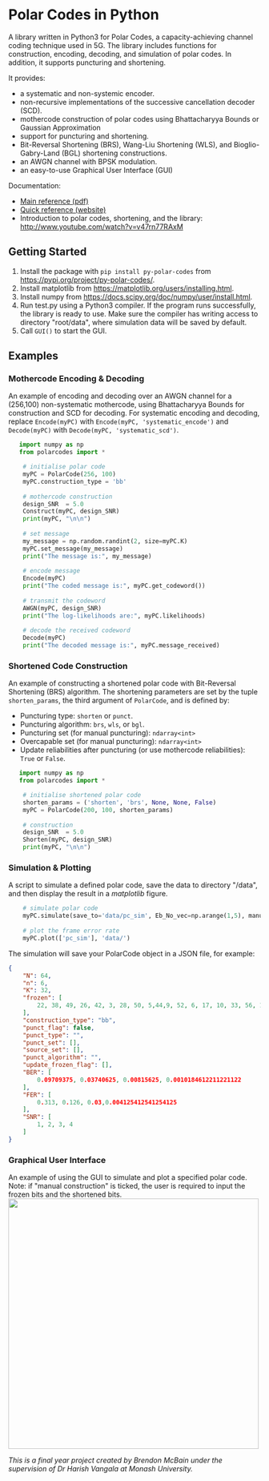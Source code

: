 # Polar Codes in Python

A library written in Python3 for Polar Codes, a capacity-achieving channel coding technique used in 5G. The library includes functions for construction, encoding, decoding, and simulation of polar codes. In addition, it supports puncturing and shortening.

It provides:
 - a systematic and non-systemic encoder.
 - non-recursive implementations of the successive cancellation decoder (SCD).
 - mothercode construction of polar codes using Bhattacharyya Bounds or Gaussian Approximation
 - support for puncturing and shortening.
 - Bit-Reversal Shortening (BRS), Wang-Liu Shortening (WLS), and Bioglio-Gabry-Land (BGL) shortening constructions.
 - an AWGN channel with BPSK modulation.
 - an easy-to-use Graphical User Interface (GUI)
 
Documentation:
 - [Main reference (pdf)](https://github.com/mcba1n/polar-codes/blob/master/main_reference_v1.0.pdf)
 - [Quick reference (website)](https://mcba1n.github.io/polar-codes-docs/)
 - Introduction to polar codes, shortening, and the library: http://www.youtube.com/watch?v=v47rn77RAxM
 
## Getting Started

1. Install the package with `pip install py-polar-codes` from https://pypi.org/project/py-polar-codes/.
2. Install matplotlib from https://matplotlib.org/users/installing.html.
3. Install numpy from https://docs.scipy.org/doc/numpy/user/install.html.
4. Run test.py using a Python3 compiler. If the program runs successfully, the library is ready to use. Make sure the compiler has writing access to directory "root/data", where simulation data will be saved by default.
5. Call `GUI()` to start the GUI.

## Examples
### Mothercode Encoding & Decoding
An example of encoding and decoding over an AWGN channel for a (256,100) non-systematic mothercode, using Bhattacharyya Bounds for construction and SCD for decoding.
For systematic encoding and decoding, replace `Encode(myPC)` with `Encode(myPC, 'systematic_encode')` and `Decode(myPC)` with `Decode(myPC, 'systematic_scd')`.

```python
   import numpy as np
   from polarcodes import *

    # initialise polar code
    myPC = PolarCode(256, 100)
    myPC.construction_type = 'bb'
    
    # mothercode construction
    design_SNR  = 5.0
    Construct(myPC, design_SNR)
    print(myPC, "\n\n")
    
    # set message
    my_message = np.random.randint(2, size=myPC.K)
    myPC.set_message(my_message)
    print("The message is:", my_message)
    
    # encode message
    Encode(myPC)
    print("The coded message is:", myPC.get_codeword())
    
    # transmit the codeword
    AWGN(myPC, design_SNR)
    print("The log-likelihoods are:", myPC.likelihoods)
    
    # decode the received codeword
    Decode(myPC)
    print("The decoded message is:", myPC.message_received)
```

### Shortened Code Construction
An example of constructing a shortened polar code with Bit-Reversal Shortening (BRS) algorithm.
The shortening parameters are set by the tuple `shorten_params`, the third argument of `PolarCode`, and is defined by:
- Puncturing type: `shorten` or `punct`.
- Puncturing algorithm: `brs`, `wls`, or `bgl`.
- Puncturing set (for manual puncturing): `ndarray<int>`
- Overcapable set (for manual puncturing): `ndarray<int>`
- Update reliabilities after puncturing (or use mothercode reliabilities): `True` or `False`.


```python
   import numpy as np
   from polarcodes import *

    # initialise shortened polar code
    shorten_params = ('shorten', 'brs', None, None, False)
    myPC = PolarCode(200, 100, shorten_params)
    
    # construction
    design_SNR  = 5.0
    Shorten(myPC, design_SNR)
    print(myPC, "\n\n")
```

### Simulation & Plotting
A script to simulate a defined polar code, save the data to directory "/data", and then display the result in a *matplotlib* figure.

```python
    # simulate polar code 
    myPC.simulate(save_to='data/pc_sim', Eb_No_vec=np.arange(1,5), manual_const_flag=True)
    
    # plot the frame error rate
    myPC.plot(['pc_sim'], 'data/')
```

The simulation will save your PolarCode object in a JSON file, for example:
```JSON
{
    "N": 64,
    "n": 6,
    "K": 32,
    "frozen": [
        22, 38, 49, 26, 42, 3, 28, 50, 5,44,9, 52, 6, 17, 10, 33, 56, 18, 12, 34, 20, 36, 1, 24, 40, 48, 2, 4, 8, 16, 32, 0
    ],
    "construction_type": "bb",
    "punct_flag": false,
    "punct_type": "",
    "punct_set": [],
    "source_set": [],
    "punct_algorithm": "",
    "update_frozen_flag": [],
    "BER": [
        0.09709375, 0.03740625, 0.00815625, 0.0010184612211221122
    ],
    "FER": [
        0.313, 0.126, 0.03,0.004125412541254125
    ],
    "SNR": [
        1, 2, 3, 4
    ]
}
```

### Graphical User Interface
An example of using the GUI to simulate and plot a specified polar code. Note: if "manual construction" is ticked, the user is required to input the frozen bits and the shortened bits.
<br/><img src="https://github.com/mcba1n/polar-codes/blob/master/gui_example.PNG" width="500">

*This is a final year project created by Brendon McBain under the supervision of Dr Harish Vangala at Monash University.*
